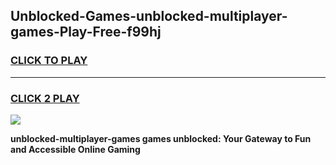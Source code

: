 
## Unblocked-Games-unblocked-multiplayer-games-Play-Free-f99hj
<h3>
<a href="https://premium76.site?title=unblocked-multiplayer-games&ref=20M">CLICK TO PLAY</a></h3>
<hr>

<h3>
<a href="https://premium76.site?title=unblocked-multiplayer-games&ref=20M">CLICK 2 PLAY</a>
  
</h3>

<a href="https://premium76.site?title=unblocked-multiplayer-games&ref=19M"><img src="https://clearcache.store/games.png"></a>


**unblocked-multiplayer-games games unblocked: Your Gateway to Fun and Accessible Online Gaming**
